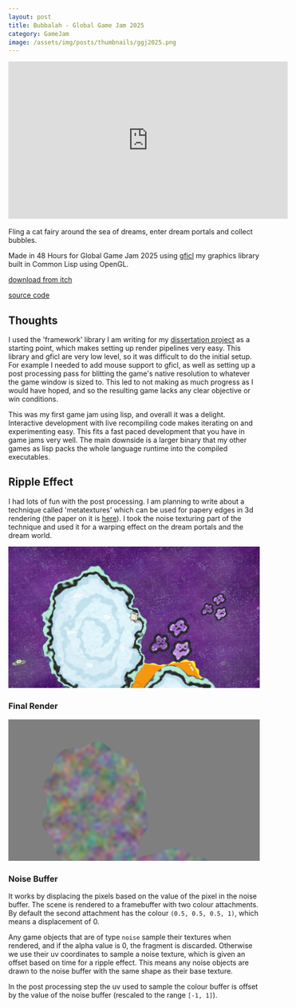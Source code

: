 ```yaml
---
layout: post
title: Bubbalah - Global Game Jam 2025
category: GameJam
image: /assets/img/posts/thumbnails/ggj2025.png
---
```


<iframe width="560" height="315" src="https://www.youtube.com/embed/lIjHHu4CWoQ?si=_VHh4kGTbLuuHoLb" title="YouTube video player" frameborder="0" allow="accelerometer; autoplay; clipboard-write; encrypted-media; gyroscope; picture-in-picture; web-share" referrerpolicy="strict-origin-when-cross-origin" allowfullscreen></iframe>

Fling a cat fairy around the sea of dreams, enter dream portals and collect bubbles.

Made in 48 Hours for Global Game Jam 2025
using [gficl](https://github.com/NoamZeise/gficl) my graphics library built in Common Lisp using OpenGL.

<!-- more -->

[download from itch](https://noamzeise.itch.io/bubbalah)

[source code](https://github.com/NoamZeise/GGJ2025)


## Thoughts

I used the 'framework' library I am writing for my [dissertation project](experiments) as a starting point, which makes setting up render pipelines very easy. This library and gficl are very low level, so it was difficult to do the initial setup. For example I needed to add mouse support to gficl, as well as setting up a post processing pass for blitting the game's native resolution to whatever the game window is sized to. This led to not making as much progress as I would have hoped, and so the resulting game lacks any clear objective or win conditions.

This was my first game jam using lisp, and overall it was a delight. Interactive development with live recompiling code makes iterating on and experimenting easy. This fits a fast paced development that you have in game jams very well. The main downside is a larger binary that my other games as lisp packs the whole language runtime into the compiled executables.

## Ripple Effect

I had lots of fun with the post processing. I am planning to write about a technique called 'metatextures' which can be used for papery edges in 3d rendering (the paper on it is [here](https://research.google/pubs/real-time-non-photorealistic-animation-for-immersive-storytelling-in-age-of-sail/)). 
I took the noise texturing part of the technique and used it for a warping effect on the dream portals and the dream world. 

<div class="container">
<div class="item">
  <img src="/assets/img/posts/ggj2025/final.png">
  <h3>Final Render</h3>
</div>
<div class="item">
  <img src="/assets/img/posts/ggj2025/noise.png">
  <h3>Noise Buffer</h3>
</div>
</div>

It works by displacing the pixels based on the value of the pixel in the noise buffer. The scene is rendered to a framebuffer with two colour attachments. By default the second attachment has the colour `(0.5, 0.5, 0.5, 1)`, which means a displacement of 0. 

Any game objects that are of type `noise` sample their textures when rendered, and if the alpha value is 0, the fragment is discarded. Otherwise we use their uv coordinates to sample a noise texture, which is given an offset based on time for a ripple effect. This means any noise objects are drawn to the noise buffer with the same shape as their base texture. 

In the post processing step the uv used to sample the colour buffer is offset by the value of the noise buffer (rescaled to the range `[-1, 1]`).
